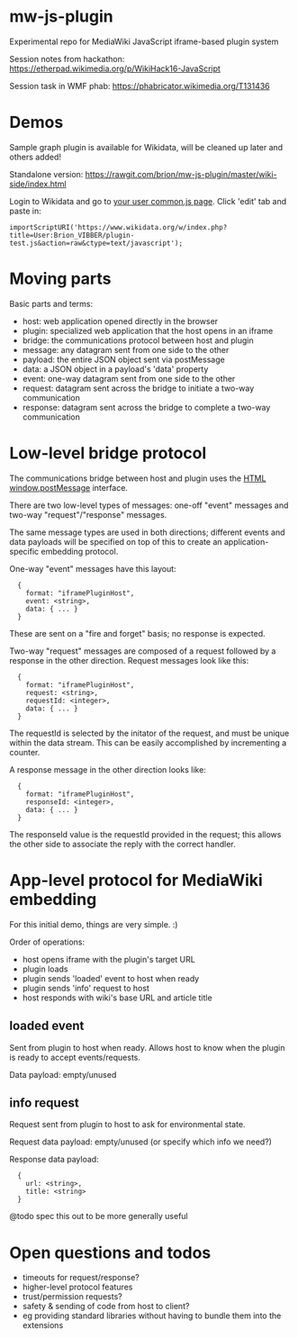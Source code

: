 # mw-js-plugin
Experimental repo for MediaWiki JavaScript iframe-based plugin system

Session notes from hackathon: https://etherpad.wikimedia.org/p/WikiHack16-JavaScript

Session task in WMF phab: https://phabricator.wikimedia.org/T131436

Demos
=====

Sample graph plugin is available for Wikidata, will be cleaned up later and others added!

Standalone version: https://rawgit.com/brion/mw-js-plugin/master/wiki-side/index.html

Login to Wikidata and go to [your user common.js page](https://www.wikidata.org/wiki/Special:MyPage/common.js). Click 'edit' tab and paste in:

```
importScriptURI('https://www.wikidata.org/w/index.php?title=User:Brion_VIBBER/plugin-test.js&action=raw&ctype=text/javascript');
```



Moving parts
============

Basic parts and terms:
* host: web application opened directly in the browser
* plugin: specialized web application that the host opens in an iframe
* bridge: the communications protocol between host and plugin
 * message: any datagram sent from one side to the other
  * payload: the entire JSON object sent via postMessage
  * data: a JSON object in a payload's 'data' property
 * event: one-way datagram sent from one side to the other
 * request: datagram sent across the bridge to initiate a two-way communication
 * response: datagram sent across the bridge to complete a two-way communication

Low-level bridge protocol
==============================

The communications bridge between host and plugin uses the [HTML window.postMessage](https://developer.mozilla.org/en-US/docs/Web/API/Window/postMessage) interface.

There are two low-level types of messages: one-off "event" messages and two-way "request"/"response" messages.

The same message types are used in both directions; different events and data payloads will be specified on top of this to create an application-specific embedding protocol.

One-way "event" messages have this layout:

```
  {
    format: "iframePluginHost",
    event: <string>,
    data: { ... }
  }
```

These are sent on a "fire and forget" basis; no response is expected.

Two-way "request" messages are composed of a request followed by a response in the other direction. Request messages look like this:

```
  {
    format: "iframePluginHost",
    request: <string>,
    requestId: <integer>,
    data: { ... }
  }
```

The requestId is selected by the initator of the request, and must be unique within the data stream. This can be easily accomplished by incrementing a counter.


A response message in the other direction looks like:

```
  {
    format: "iframePluginHost",
    responseId: <integer>,
    data: { ... }
  }
```

The responseId value is the requestId provided in the request; this allows the other side to associate the reply with the correct handler.

App-level protocol for MediaWiki embedding
==========================================

For this initial demo, things are very simple. :)

Order of operations:

* host opens iframe with the plugin's target URL
* plugin loads
* plugin sends 'loaded' event to host when ready
* plugin sends 'info' request to host
 * host responds with wiki's base URL and article title

loaded event
------------

Sent from plugin to host when ready. Allows host to know when the plugin is ready to accept events/requests.

Data payload: empty/unused

info request
------------

Request sent from plugin to host to ask for environmental state.

Request data payload: empty/unused (or specify which info we need?)

Response data payload:
```
  {
    url: <string>,
    title: <string>
  }
```

@todo spec this out to be more generally useful


Open questions and todos
========================

* timeouts for request/response?
* higher-level protocol features
 * trust/permission requests?
 * safety & sending of code from host to client?
  * eg providing standard libraries without having to bundle them into the extensions
